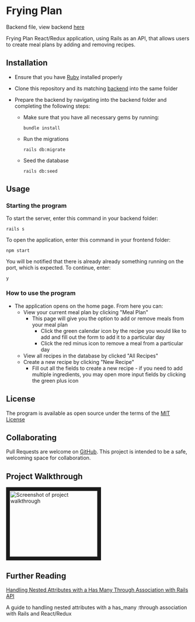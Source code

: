 # Frying Plan

Backend file, view backend [here](https://github.com/rebeccahickson/frying-plan-frontend)

Frying Plan React/Redux application, using Rails as an API, that allows users to create meal plans by adding and removing recipes.

## Installation

- Ensure that you have [Ruby](https://www.ruby-lang.org/en/downloads/) installed properly
- Clone this repository and its matching [backend](https://github.com/rebeccahickson/frying-plan-frontend) into the same folder
- Prepare the backend by navigating into the backend folder and completing the following steps:

  - Make sure that you have all necessary gems by running:

    ```
    bundle install
    ```

  - Run the migrations

    ```
    rails db:migrate
    ```

  - Seed the database

    ```
    rails db:seed
    ```

## Usage

### Starting the program

To start the server, enter this command in your backend folder:

```
rails s
```

To open the application, enter this command in your frontend folder:

```
npm start
```

You will be notified that there is already already something running on the port, which is expected. To continue, enter:

```
y
```

### How to use the program

- The application opens on the home page. From here you can:
  - View your current meal plan by clicking "Meal Plan"
    - This page will give you the option to add or remove meals from your meal plan
      - Click the green calendar icon by the recipe you would like to add and fill out the form to add it to a particular day
      - Click the red minus icon to remove a meal from a particular day
  - View all recipes in the database by clicked "All Recipes"
  - Create a new recipe by clicking "New Recipe"
    - Fill out all the fields to create a new recipe - if you need to add multiple ingredients, you may open more input fields by clicking the green plus icon

## License

The program is available as open source under the terms of the [MIT License](https://opensource.org/licenses/MIT)

## Collaborating

Pull Requests are welcome on [GitHub](https://github.com/rebeccahickson/frying-plan-backend). This project is intended to be a safe, welcoming space for collaboration.

## Project Walkthrough

<a href="https://youtu.be/qSS3lEykFlE
" target="_blank"><img src="http://img.youtube.com/vi/qSS3lEykFlE/0.jpg" 
alt="Screenshot of project walkthrough" width="240" height="180" border="10" /></a>

## Further Reading

[Handling Nested Attributes with a Has Many Through Association with Rails API](https://levelup.gitconnected.com/handling-nested-attributes-with-a-has-many-through-association-with-rails-api-f91729547ea5)

A guide to handling nested attributes with a has_many :through association with Rails and React/Redux
